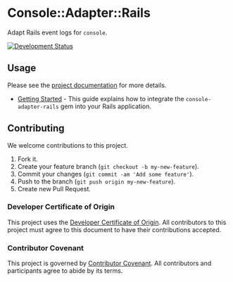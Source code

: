 # Console::Adapter::Rails

Adapt Rails event logs for `console`.

[![Development
Status](https://github.com/socketry/console-adapter-rails/workflows/Test/badge.svg)](https://github.com/socketry/console-adapter-rails/actions?workflow=Test)

## Usage

Please see the [project documentation](https://github.com/socketry/console-adapter-rails) for more details.

  - [Getting Started](https://github.com/socketry/console-adapter-railsguides/getting-started/index) - This guide
    explains how to integrate the `console-adapter-rails` gem into your Rails application.

## Contributing

We welcome contributions to this project.

1.  Fork it.
2.  Create your feature branch (`git checkout -b my-new-feature`).
3.  Commit your changes (`git commit -am 'Add some feature'`).
4.  Push to the branch (`git push origin my-new-feature`).
5.  Create new Pull Request.

### Developer Certificate of Origin

This project uses the [Developer Certificate of Origin](https://developercertificate.org/). All contributors to this
project must agree to this document to have their contributions accepted.

### Contributor Covenant

This project is governed by [Contributor Covenant](https://www.contributor-covenant.org/). All contributors and
participants agree to abide by its terms.
